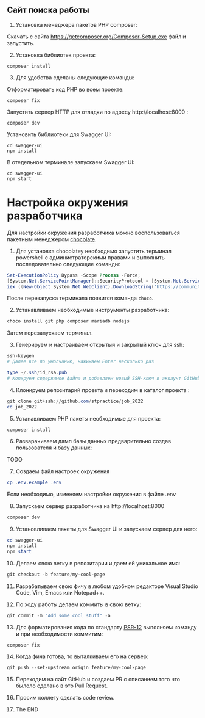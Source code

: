 Сайт поиска работы
------------------

1. Установка менеджера пакетов PHP composer:

Скачать с сайта https://getcomposer.org/Composer-Setup.exe файл и запустить.

2. Установка библиотек проекта:
```
composer install
```
3. Для удобства сделаны следующие команды:

Отформатировать код PHP во всем проекте:
```
composer fix
```
Запустить сервер HTTP для отладки по адресу http://localhost:8000 :
```
composer dev
```

Установить библиотеки для Swagger UI:

    cd swagger-ui
    npm install

В отедельном терминале запускаем Swagger UI:

    cd swagger-ui
    npm start


Настройка окружения разработчика
================================

Для настройки окружения разработчика можно воспользоваться пакетным менеджером [chocolate](https://chocolatey.org/).

1. Для установка chocolatey необходимо запустить терминал powershell с администраторскими правами и выполнить последовательно следующие команды:

```powershell
Set-ExecutionPolicy Bypass -Scope Process -Force;
[System.Net.ServicePointManager]::SecurityProtocol = [System.Net.ServicePointManager]::SecurityProtocol -bor 3072;
iex ((New-Object System.Net.WebClient).DownloadString('https://community.chocolatey.org/install.ps1'))
```
После перезапуска терминала появится команда `choco`.

2. Устанавливаем необходимые инструменты разработчика:
```powershell
choco install git php composer mariadb nodejs
```
Затем перезапускаем терминал.

3. Генерируем и настраиваем открытый и закрытый ключ для ssh:
```powershell
ssh-keygen
# Далее все по умолчанию, нажимаем Enter несколько раз

type ~/.ssh/id_rsa.pub
# Копируем содержимое файла и добавляем новый SSH-ключ в аккаунт GitHub
```
4. Клонируем репозитарий проекта и переходим в каталог проекта :
```powershell
git clone git+ssh://github.com/stpractice/job_2022
cd job_2022
```
5. Устанавливаем PHP пакеты необходимые для проекта:
```powershell
composer install
```
6. Разварачиваем дамп базы данных предварительно создав пользователя и базу данных:

TODO

7. Создаем файл настроек окружения

```powershell
cp .env.example .env
```

Если необходимо, изменяем настройки окружения в файле .env

8. Запускаем сервер разработчика на http://localhost:8000
```powershell
composer dev
```

9. Установливаем пакеты для Swagger UI и запускаем сервер для него:
```powershell
cd swagger-ui
npm install
npm start
```

10. Делаем свою ветку в репозитарии и даем ей уникальное имя:
```powershell
git checkout -b feature/my-cool-page
```

11. Разрабатываем свою фичу в любом удобном редакторе Visual Studio Code, Vim, Emacs или Notepad++.

12. По ходу работы делаем коммиты в свою ветку:
```powershell
git commit -m "Add some cool stuff" -a
```

13. Для форматирования кода по стандарту [PSR-12](https://www.php-fig.org/psr/psr-12/) выполняем команду и при необходимости коммитим:
```powershell
composer fix
```

14. Когда фича готова, то выталкиваем его на сервер:
```powershell
git push --set-upstream origin feature/my-cool-page
```

15. Переходим на сайт GitHub и создаем PR c описанием того что былоло сделано в это Pull Request.

16. Просим коллегу сделать code review.

17. The END
